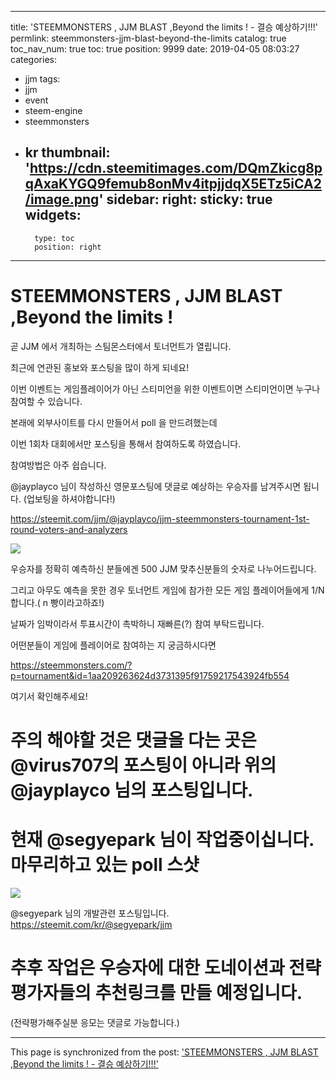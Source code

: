 
---
title: 'STEEMMONSTERS , JJM BLAST ,Beyond the limits ! - 결승 예상하기!!!'
permlink: steemmonsters-jjm-blast-beyond-the-limits
catalog: true
toc_nav_num: true
toc: true
position: 9999
date: 2019-04-05 08:03:27
categories:
- jjm
tags:
- jjm
- event
- steem-engine
- steemmonsters
- kr
thumbnail: 'https://cdn.steemitimages.com/DQmZkicg8pqAxaKYGQ9femub8onMv4itpjjdqX5ETz5iCA2/image.png'
sidebar:
    right:
        sticky: true
widgets:
    -
        type: toc
        position: right
---


# STEEMMONSTERS , JJM BLAST ,Beyond the limits !


곧 JJM 에서 개최하는 스팀몬스터에서 토너먼트가 열립니다.

최근에 연관된 홍보와 포스팅을 많이 하게 되네요!

이번 이벤트는 게임플레이어가 아닌 스티미언을 위한 이벤트이면 스티미언이면 누구나 참여할 수 있습니다.

본래에 외부사이트를 다시 만들어서  poll  을 만드려했는데

이번 1회차 대회에서만 포스팅을 통해서 참여하도록 하였습니다.

참여방법은 아주 쉽습니다.

@jayplayco  님이 작성하신 영문포스팅에 댓글로 예상하는 우승자를 남겨주시면 됩니다.
(업보팅을 하셔야합니다!)

https://steemit.com/jjm/@jayplayco/jjm-steemmonsters-tournament-1st-round-voters-and-analyzers

![](https://cdn.steemitimages.com/DQmZkicg8pqAxaKYGQ9femub8onMv4itpjjdqX5ETz5iCA2/image.png)


우승자를 정확히 예측하신 분들에겐 500  JJM 맞추신분들의 숫자로 나누어드립니다.

그리고 아무도 예측을 못한 경우  토너먼트 게임에 참가한 모든 게임 플레이어들에게 1/N   합니다.(  n 빵이라고하죠!)

날짜가 임박이라서 투표시간이 촉박하니 재빠른(?) 참여 부탁드립니다. 


어떤분들이 게임에 플레이어로 참여하는 지 궁금하시다면

https://steemmonsters.com/?p=tournament&id=1aa209263624d3731395f91759217543924fb554

여기서 확인해주세요!






# 주의 해야할 것은  댓글을 다는 곳은 @virus707의 포스팅이 아니라  위의 @jayplayco 님의 포스팅입니다. 



# 현재 @segyepark 님이 작업중이십니다.  마무리하고 있는 poll 스샷
![](https://cdn.steemitimages.com/DQmZjZ2WZ9zybhnJzYbTjW9K1L96QRF8Hmv3YV9W1yZNHrY/image.png)

 @segyepark  님의 개발관련 포스팅입니다.
https://steemit.com/kr/@segyepark/jjm

# 추후  작업은 우승자에 대한 도네이션과 전략평가자들의  추천링크를 만들 예정입니다.
(전략평가해주실분 응모는 댓글로 가능합니다.)

- - -

This page is synchronized from the post: ['STEEMMONSTERS , JJM BLAST ,Beyond the limits ! - 결승 예상하기!!!'](https://steemit.com/@virus707/steemmonsters-jjm-blast-beyond-the-limits)
